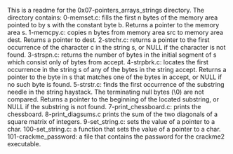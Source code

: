 This is a readme for the 0x07-pointers_arrays_strings directory. The directory contains: 0-memset.c: fills the first n bytes of the memory area pointed to by s with the constant byte b. Returns a pointer to the memory area s. 1-memcpy.c: copies n bytes from memory area src to memory area dest. Returns a pointer to dest. 2-strchr.c: returns a pointer to the first occurrence of the character c in the string s, or NULL if the character is not found. 3-strspn.c: returns the number of bytes in the initial segment of s which consist only of bytes from accept. 4-strpbrk.c: locates the first occurrence in the string s of any of the bytes in the string accept. Returns a pointer to the byte in s that matches one of the bytes in accept, or NULL if no such byte is found. 5-strstr.c: finds the first occurrence of the substring needle in the string haystack. The terminating null bytes (\0) are not compared. Returns a pointer to the beginning of the located substring, or NULL if the substring is not found. 7-print_chessboard.c: prints the chessboard. 8-print_diagsums.c prints the sum of the two diagonals of a square matrix of integers. 9-set_string.c: sets the value of a pointer to a char. 100-set_string.c: a function that sets the value of a pointer to a char. 101-crackme_password: a file that contains the password for the crackme2 executable.
